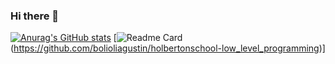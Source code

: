 ### Hi there 👋

[![Anurag's GitHub stats](https://github-readme-stats.vercel.app/api?username=bolioliagustin)](https://github.com/anuraghazra/github-readme-stats)
[![Readme Card](https://github-readme-stats.vercel.app/api/pin/?username=bolioliagustin&theme=gruvbox&repo=holbertonschool-higher_level_programming)(https://github.com/bolioliagustin/holbertonschool-low_level_programming)]
